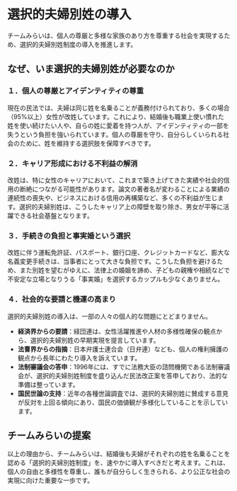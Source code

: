 # 選択的夫婦別姓の導入

チームみらいは、個人の尊厳と多様な家族のあり方を尊重する社会を実現するため、選択的夫婦別姓制度の導入を推進します。

## なぜ、いま選択的夫婦別姓が必要なのか

### １．個人の尊厳とアイデンティティの尊重
現在の民法では、夫婦は同じ姓を名乗ることが義務付けられており、多くの場合（95%以上）女性が改姓しています。これにより、結婚後も職業上使い慣れた姓を使い続けたい人や、自らの姓に愛着を持つ人が、アイデンティティの一部を失うという負担を強いられています。個人の尊厳を守り、自分らしくいられる社会のために、姓を維持する選択肢を保障すべきです。

### ２．キャリア形成における不利益の解消
改姓は、特に女性のキャリアにおいて、これまで築き上げてきた実績や社会的信用の断絶につながる可能性があります。論文の著者名が変わることによる業績の連続性の喪失や、ビジネスにおける信用の再構築など、多くの不利益が生じます。選択的夫婦別姓は、こうしたキャリア上の障壁を取り除き、男女が平等に活躍できる社会基盤となります。

### ３．手続きの負担と事実婚という選択
改姓に伴う運転免許証、パスポート、銀行口座、クレジットカードなど、膨大な名義変更手続きは、当事者にとって大きな負担です。こうした負担を避けるため、また別姓を望むがゆえに、法律上の婚姻を諦め、子どもの親権や相続などで不安定な立場となりうる「事実婚」を選択するカップルも少なくありません。

### ４．社会的な要請と機運の高まり
選択的夫婦別姓の導入は、一部の人々の個人的な問題にとどまりません。
*   **経済界からの要請**：経団連は、女性活躍推進や人材の多様性確保の観点から、選択的夫婦別姓の早期実現を提言しています。
*   **法曹界からの指摘**：日本弁護士連合会（日弁連）なども、個人の権利擁護の観点から長年にわたり導入を訴えています。
*   **法制審議会の答申**：1996年には、すでに法務大臣の諮問機関である法制審議会が、選択的夫婦別姓制度を盛り込んだ民法改正案を答申しており、法的な準備は整っています。
*   **国民世論の支持**：近年の各種世論調査では、選択的夫婦別姓に賛成する意見が反対を上回る傾向にあり、国民の価値観が多様化していることを示しています。

## チームみらいの提案
以上の理由から、チームみらいは、結婚後も夫婦がそれぞれの姓を名乗ることを認める「選択的夫婦別姓制度」を、速やかに導入すべきだと考えます。これは、個人の自由と多様性を尊重し、誰もが自分らしく生きられる、より公正な社会の実現に向けた重要な一歩です。